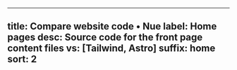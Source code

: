 
---
title: Compare website code • Nue
label: Home pages
desc: Source code for the front page content files
vs: [Tailwind, Astro]
suffix: home
sort: 2
---